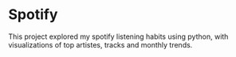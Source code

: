 # Spotify
This project explored my spotify listening habits using python, with visualizations of top artistes, tracks and monthly trends.
